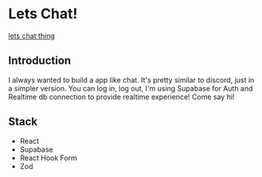 # Lets Chat!

[lets chat thing](https://letschathing.netlify.app/)

## Introduction

I always wanted to build a app like chat. It's pretty similar to discord, just in a simpler version.
You can log in, log out, I'm using Supabase for Auth and Realtime db connection to provide realtime experience!
Come say hi!

## Stack

- React
- Supabase
- React Hook Form
- Zod
